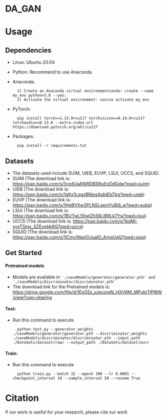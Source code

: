 # DA_GAN


# Usage
## Dependencies
- Linux: Ubuntu 20.04

- Python: Recommend to use Anaconda

- Anaconda:

        1) Create an Anaconda virtual environmentconda: create --name my_env python=3.8 --yes;
        2) Activate the virtual environment: source activate my_env
- PyTorch: 

        pip install torch==1.13.0+cu117 torchvision==0.14.0+cu117 torchaudio==0.13.0 --extra-index-url https://download.pytorch.org/whl/cu117        
- Packages:

        pip install -r requirements.txt

## Datasets
- The datasets used include SUIM, UIEB, EUVP, LSUI, UCCS, and SQUID.
- SUIM  (The download link is: https://pan.baidu.com/s/1cgdUaANiftDBSNuEzDdGdw?pwd=suim)
- UIEB  (The download link is: https://pan.baidu.com/s/1gKx1LqgzBNiesAsbtEbTbg?pwd=uieb)
- EUVP  (The download link is: https://pan.baidu.com/s/1HeBVXw2PLNSLaemYuBi6_w?pwd=eubp)
- LSUI  (The download link is: https://pan.baidu.com/s/1BUTwL55wI2h56LlB9Lk7Yw?pwd=lsui)
- UCCS  (The download link is: https://pan.baidu.com/s/1kqMi-syxTSmx_SZEvpbk8Q?pwd=uccs)
- SQUID (The download link is: https://pan.baidu.com/s/1ICmcWaxIOJuaID_4rnqUqQ?pwd=squi)
## Get Started
#### Pretrained models
- Models are available in ```'./saveModels/generator/generator.pth' and './saveModels/discriminator/discriminator.pth'```
- The download link for the Pretrained models is: https://drive.google.com/file/d/1EsG5z_yJecoreN_HXV6M_MPubjTlPlBW/view?usp=sharing
#### Test:
- Run this command to execute

        python test.py --generator_weights ./saveModels/generator/generator.pth --discriminator_weights ./saveModels/discriminator/discriminator.pth --input_path ./DataSets/dataset/raw/ --output_path ./DataSets/dataset/our/
#### Train:
- Run this command to execute

        python train.py --batch 32 --epoch 100 --lr 0.0001 --checkpoint_interval 10 --sample_interval 50 --resume True 

# Citation
If our work is useful for your research, please cite our work

